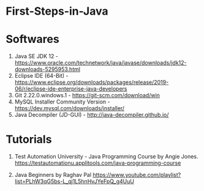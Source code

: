 # First-Steps-in-Java

# Softwares
1. Java SE JDK 12 - https://www.oracle.com/technetwork/java/javase/downloads/jdk12-downloads-5295953.html
2. Eclipse IDE (64-Bit)  - https://www.eclipse.org/downloads/packages/release/2019-06/r/eclipse-ide-enterprise-java-developers
3. Git 2.22.0.windows.1 - https://git-scm.com/download/win
4. MySQL Installer Community Version - https://dev.mysql.com/downloads/installer/
5. Java Decompiler (JD-GUI) -   http://java-decompiler.github.io/


# Tutorials
1. Test Automation University - Java Programming Course by Angie Jones.
https://testautomationu.applitools.com/java-programming-course

2. Java Beginners by Raghav Pal
https://www.youtube.com/playlist?list=PLhW3qG5bs-L_qj1L5hnHvJYeFpQ_g4UuU

